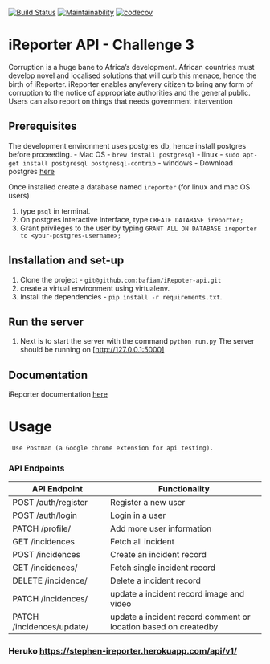 [![Build Status](https://travis-ci.com/bafiam/iRepoter-api.svg?branch=develop)](https://travis-ci.com/bafiam/iRepoter-api)
[![Maintainability](https://api.codeclimate.com/v1/badges/7da98dcd5b7420e1ad71/maintainability)](https://codeclimate.com/github/bafiam/iRepoter-api/maintainability)
[![codecov](https://codecov.io/gh/bafiam/iRepoter-api/branch/develop/graph/badge.svg)](https://codecov.io/gh/bafiam/iRepoter-api)

# iReporter API - Challenge 3
Corruption is a huge bane to Africa’s development. African countries must develop novel and
localised solutions that will curb this menace, hence the birth of iReporter. iReporter enables
any/every citizen to bring any form of corruption to the notice of appropriate authorities and the
general public. Users can also report on things that needs government intervention

## Prerequisites
The development environment uses postgres db, hence install postgres before proceeding.
    - Mac OS - `brew install postgresql`
    - linux - `sudo apt-get install postgresql postgresql-contrib`
    - windows - Download postgres [here](https://www.enterprisedb.com/downloads/postgres-postgresql-downloads#windows)

Once installed create a database named `ireporter`
(for linux and mac OS users)
1. type `psql` in terminal.
2. On postgres interactive interface, type `CREATE DATABASE ireporter;`
3. Grant privileges to the user by typing `GRANT ALL ON DATABASE ireporter to <your-postgres-username>;`
## Installation and set-up
1. Clone the project - `git@github.com:bafiam/iRepoter-api.git`
2. create a virtual environment using virtualenv.
3. Install the dependencies - `pip install -r requirements.txt`.

## Run the server
1. Next is to start the server with the command `python run.py`
       The server should be running on [http://127.0.0.1:5000]

## Documentation
iReporter documentation [here]()   
# Usage
     Use Postman (a Google chrome extension for api testing).
     
### API Endpoints
| API Endpoint | Functionality |
| -----------  | ------------- |
| POST /auth/register |  Register a new user |
| POST /auth/login |  Login in a user |
| PATCH /profile/<username> |  Add more user information |
| GET /incidences |  Fetch all incident |
| POST /incidences  |  Create an incident record|
| GET /incidences/<id> |  Fetch single incident record|
| DELETE /incidence/<id> |  Delete a incident record |
| PATCH /incidences/<id> | update a incident record image and video |
| PATCH /incidences/update/<id> | update a incident record comment or location based on createdby|

 ### Heruko <https://stephen-ireporter.herokuapp.com/api/v1/>
